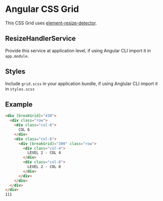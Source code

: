 # Angular CSS Grid

This CSS Grid uses [element-resize-detector](https://www.npmjs.com/package/element-resize-detector).

## ResizeHandlerService

Provide this service at application level, if using Angular CLI import it in `app.module`.

## Styles

Include `grid.scss` in your application bundle, if using Anglular CLI import it in `styles.scss`

## Example

```html
<div [breakGrid]="430">
  <div class="row">
    <div class="col-6">
      COL 6
    </div>
    <div class="col-6">
      <div [breakGrid]="300" class="row">
        <div class="col-4">
          LEVEL 2 - COL 4
        </div>
        <div class="col-8">
          LEVEL 2 - COL 8
        </div>
      </div>
    </div>
  </div>
</div>
111
